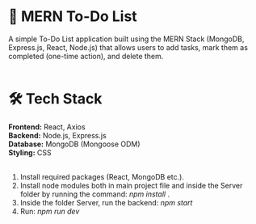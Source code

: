 <h1>📝 MERN To-Do List</h1>

A simple To-Do List application built using the MERN Stack (MongoDB, Express.js, React, Node.js) that allows users to add tasks, mark them as completed (one-time action), and delete them.<br><br>

<h1>🛠️ Tech Stack</h1>

**Frontend:** React, Axios<br>
**Backend:** Node.js, Express.js<br>
**Database:** MongoDB (Mongoose ODM)<br>
**Styling:** CSS<br><br>

1. Install required packages (React, MongoDB etc.).<br>
2. Install node modules both in main project file and inside the Server folder by running the command: _npm install_ .<br>
3. Inside the folder Server, run the backend:    _npm start_
4. Run:    _npm run dev_
